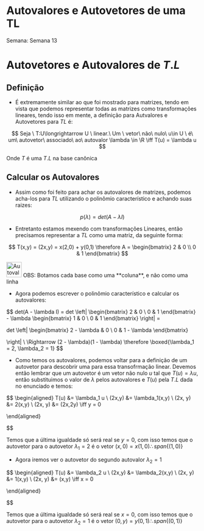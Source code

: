# Autovalores e Autovetores de uma TL

Semana: Semana 13

# Autovetores e Autovalores de $T.L$

## Definição

- É extremamente similar ao que foi mostrado para matrizes, tendo em vista que podemos representar todas as matrizes como transformações lineares, tendo isso em mente, a definição para Autvalores e Autovetores para $TL$ é:

$$
Seja \ T:U\longrightarrow U \ linear.\  Um \ vetor\ não\ nulo\ u\in U \ é\ um\ autovetor\ associado\ ao\ autovalor \lambda \in \R \iff T(u) = \lambda u
$$

Onde $T$ é uma $T.L$ na base canônica 

## Calcular os Autovalores

- Assim como foi feito para achar os autovalores de matrizes, podemos acha-los para $TL$ utilizando o polinômio característico e achando suas raizes:

$$
p(\lambda) = det(A - \lambda I)
$$

- Entretanto estamos mexendo com transformações Lineares, então precisamos representar a $TL$ como uma matriz, da seguinte forma:

$$
T(x,y) = (2x,y) = x(2,0) + y(0,1) \therefore 
A = \begin{bmatrix}
2 & 0 \\ 
0 & 1
\end{bmatrix}
$$

<aside>
<img src="Autovalores%20e%20Autovetores%20de%20uma%20TL%20a78a0097590246f9a9a3c00ffa776b8d/LewdMegumin.png" alt="Autovalores%20e%20Autovetores%20de%20uma%20TL%20a78a0097590246f9a9a3c00ffa776b8d/LewdMegumin.png" width="40px" /> OBS: Botamos cada base como uma **coluna**, e não como uma linha

</aside>

- Agora podemos escrever o polinômio característico e calcular os autovalores:

$$
det(A - \lambda I) = 
det \left| 
\begin{bmatrix}
2 & 0 \\ 
0 & 1
\end{bmatrix} - 
\lambda \begin{bmatrix}
1 & 0 \\ 
0 & 1
\end{bmatrix}
\right| = 

det \left|
\begin{bmatrix}
2 - \lambda & 0 \\ 
0 & 1 - \lambda
\end{bmatrix}

\right|
\\
\Rightarrow (2 - \lambda)(1 - \lambda) \therefore \boxed{\lambda_1 = 2, \lambda_2 = 1}
$$

- Como temos os autovalores, podemos voltar para a definição de um autovetor para descobrir uma para essa transofrmação linear. Devemos então lembrar que um autovetor é um vetor não nulo $u$ tal que  $T(u) = \lambda u$, então substituimos o valor de $\lambda$ pelos autovalores e $T(u)$ pela $T.L$ dada no enunciado e temos:

$$
\begin{aligned} 
T(u) &= \lambda_1 u \\ 
(2x,y) &= \lambda_1(x,y) \\ 
(2x, y) &= 2(x,y) \\ 
(2x, y) &= (2x,2y) \iff y = 0

\end{aligned}

$$

Temos que a última igualdade só será real se $y = 0$, com isso temos que o autovetor para o autovetor $\lambda_1 = 2$ é o vetor  $(x,0) = x(1,0) \therefore span\{(1,0)\}$

- Agora iremos ver o autovetor do segundo autovalor $\lambda_2 = 1$

$$
\begin{aligned} 
T(u) &= \lambda_2 u \\ 
(2x,y) &= \lambda_2(x,y) \\ 
(2x, y) &= 1(x,y) \\ 
(2x, y) &= (x,y) \iff x = 0

\end{aligned}

$$

Temos que a última igualdade só será real se $x = 0$, com isso temos que o autovetor para o autovetor $\lambda_2 = 1$ é o vetor  $(0,y) = y(0,1) \therefore span\{(0,1)\}$
